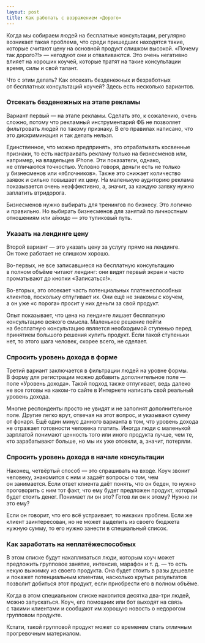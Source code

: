```yaml
---
layout: post
title: Как работать с возражением «Дорого»
---
```


Когда мы собираем людей на бесплатные консультации, регулярно возникает такая проблема, что среди пришедших находятся такие, которые считают цену на основной продукт слишком высокой. «Почему так дорого?!» — негодуют они и отваливаются. Это очень негативно влияет на хороших коучей, которые тратят на такие консультации время, силы и свой талант. 

Что с этим делать? Как отсекать безденежных и безработных от бесплатных консультаций коучей? Здесь есть несколько вариантов.

### Отсекать безденежных на этапе рекламы

Вариант первый — на этапе рекламы. Сделать это, к сожалению, очень сложно, потому что рекламный инструментарий ФБ не позволяет фильтровать людей по такому признаку. В его правилах написано, что это дискриминация и так делать нельзя.

Единственное, что можно предпринять, это отрабатывать косвенные признаки, то есть настраивать рекламу только на бизнесменов или, например, на владельцев iPhone. Эти показатели, однако, не отличаются точностью. Условно говоря, деньги есть не только у бизнесменов или «яблочников». Также это снижает количество заявок и сильно повышает их цену. На маленькую аудиторию реклама показывается очень неэффективно, а, значит, за каждую заявку нужно заплатить втридорога.

Бизнесменов нужно выбирать для тренингов по бизнесу. Это логично и правильно. Но выбирать бизнесменов для занятий по личностным отношениям или айкидо — это тупиковый путь.

### Указать на лендинге цену

Второй вариант — это указать цену за услугу прямо на лендинге. Он тоже работает не слишком хорошо. 

Во-первых, не все записавшиеся на бесплатную консультацию в полном объёме читают лендинг: они видят первый экран и часто проматывают до кнопки «Записаться!». 

Во-вторых, это отсекает часть потенциальных платежеспособных клиентов, поскольку отпугивает их. Они ещё не знакомы с коучем, а он уже «с порога» просит у них деньги за свой продукт.

Опыт показывает, что цена на лендинге лишает бесплатную консультацию всякого смысла. Маленькое решение пойти на бесплатную консультацию является необходимой ступенью перед принятием большого решения купить продукт. Если такой ступеньки нет, то этого шага человек, скорее всего, не сделает.

### Спросить уровень дохода в форме

Третий вариант заключается в фильтрации людей на уровне формы. В форму для регистрации можно добавить дополнительное поле — поле «Уровень дохода». Такой подход также отпугивает, ведь далеко не все готовы на каком-то сайте в Интернете написать свой реальный уровень дохода.

Многие респонденты просто не увидят и не заполнят дополнительное поле. Другие легко врут, отвечая на этот вопрос, и указывают сумму от фонаря. Ещё один минус данного варианта в том, что уровень дохода не отражает готовности человека платить. Иногда люди с маленькой зарплатой понимают ценность того или иного продукта лучше, чем те, кто зарабатывают больше, но мы их уже отсекли, а, значит, потеряли.

### Спросить уровень дохода в начале консультации

Наконец, четвёртый способ — это спрашивать на входе. Коуч звонит человеку, знакомится с ним и задаёт вопросы о том, чем он занимается. Если ответ клиента даёт понять, что он беден, то нужно проговорить с ним тот факт, что ему будет предложен продукт, который будет стоить денег. Понимает ли он это? Готов ли он к этому? Нужно ли это ему?

Если он говорит, что его всё устраивает, то никаких проблем. Если же клиент заинтересован, но не может выделить из своего бюджета нужную сумму, то его нужно занести в специальный список. 

### Как заработать на неплатёжеспособных

В этом списке будут накапливаться люди, которым коуч может предложить групповое занятие, интенсив, марафон и т. д. — то есть некую выжимку из своего продукта. Она будет стоить в разы дешевле и покажет потенциальным клиентам, насколько крутых результатов позволит добиться этот продукт, если приобрести его в полном объёме.

Когда в этом специальном списке накопится десятка два-три людей, можно запускаться. Коуч, его помощник или бот выходят на связь с такими клиентами и сообщают им хорошую новость о недорогом групповом продукте.

Кстати, такой групповой продукт может со временем стать отличным прогревочным материалом.
